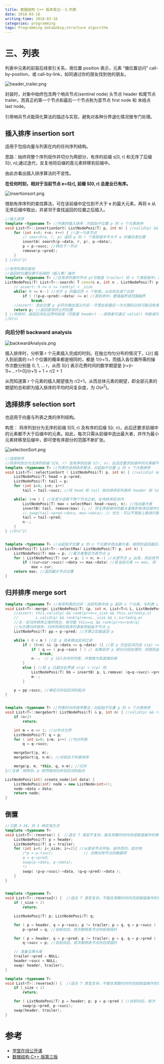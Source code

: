 ```yaml
---
title: 数据结构 C++ 版本笔记--3.列表
date: 2018-03-16
writing-time: 2018-03-16
categories: programming
tags: Programming data&nbsp;structure algorithm
---
```



# 三、列表

列表中元素的前驱后续索引关系，用位置 position 表示，元素 “循位置访问” call-by-position，或 call-by-link，如同通过你的朋友找到他的朋友。

![header_trailer.png](/assets/images/tsinghua_dsacpp/c3_list/header_trailer.png)

封装时，对象中始终包含两个哨兵节点(sentinel node) 头节点 header 和尾节点 trailer。而真正的第一个节点和最后一个节点称为首节点 first node 和 末结点 last node。

引用哨兵节点能简化算法的描述与实现，避免对各种分界退化情况做专门处理。


## 插入排序 insertion sort

适用于包括向量与列表在内的任何序列结构。

思路：始终将整个序列视作并切分为两部分，有序的前缀 s[0, r) 和无序了后缀 S[r, n);通过迭代，反复地将后缀的首元素转移到前缀中。

由此亦看出插入排序算法的不变性。

**在任何时刻，相对于当前节点 e=S[r], 前缀 S[0, r) 总是业已有序。**

![insertionsort.png](/assets/images/tsinghua_dsacpp/c3_list/insertionsort.png)

借助有序序列的查找算法，可在该前缀中定位到不大于 e 的最大元素，再将 e  从无序后缀中取出，并紧邻于查找返回的位置之后插入。

```cpp
//插入排序
template <typename T> //列表的插入排序：对起始于位置 p 的 n 个元素排序
void List<T>::insertionSort( ListNodePosi(T) p, int n) { //valid(p) && rank(p) + n <= size
    for (int r=0; r<n; r++) { //逐一为各节点
        // search(e, r, p) 返回 p 的 r 个真前驱中不大于 e 的最后者位置
        insertA( search(p->data, r, p), p->data); 
        p = p->succ; //转向下一节点
        remove(p->pred);
    }
} //O(n^2)

//有序列表的查找
//返回的位置应便于后续的（插入等）操作
template <typename T> //在有序列表内节点 p(可能是 trailer) 的 n 个真前驱中，找到 <= e 的最后者
ListNodePosi(T) List<T>::search( T const& e, int n , ListNodePosi(T) p ) const {
    // assert: 0 <= n <= rank(p) < _size
    while( 0 <= n--) //对于 p 的最近的 n 个前驱，从右到左逐个比较
        if ( ((p=p->pred)->data) <= e) //直到命中，数值越界或范围越界
            break;
    //assert: 至此位置 p 必符合输出语义约定--尽管此前最后一次关键码比较可能没有意义（等效于与 -inf比较)
    return p; //返回查找终止的位置
} //失败时，返回区间左边界的前驱（可能是 header) --调用者可通过 valid() 判断成功与否
//O(n)
```

### 向后分析 backward analysis

![backwardAnalysis.png](/assets/images/tsinghua_dsacpp/c3_list/backwardAnalysis.png)

插入排序时，分析第 r 个元素插入完成的时刻。在独立均匀分布的情况下，L[r] 插入到前面的 r+1 个位置的概率都是相同的，都是 1/(r+1)，而插入各位置所需的操作次数分别是 0, 1, ... r，从而 S[r] 表示花费时间的数学期望是 [r+(r-1)+...+1+0]/(r+1) + 1 = r/2 + 1

从而知道第 r 个元素的插入期望值为 r/2+1，从而总体元素的期望，即全部元素的期望的总和即为插入排序的平均时间复杂度，为 $O(n^2)$。



## 选择排序 selection sort

也适用于向量与列表之类的序列结构。

构思： 将序列划分为无序的前缀 S[0, r) 及有序的后缀 S[r, n)，此后还要求前缀中的元素都不大于后缀中的元素。如此，每次只需从前缀中选出最大者，并作为最小元素转移至后缀中，即可使有序部分的范围不断扩张。

![selectionSort.png](/assets/images/tsinghua_dsacpp/c3_list/selectionSort.png)

```cpp
//选择排序
//将序列划分为无序的前缀 S[0, r) 及有序的后缀 S[r, n)，此后还要求前缀中的元素都不大于后缀中的元素。如此，每次只需从前缀中选出最大者，并作为最小元素转移至后缀中，即可使有序部分的范围不断扩张。
template <typename T> //列表的选择排序算法，对起始于位置 p 的 n 个元素排序
void List<T>::selectionSort ( ListNodePosi(T) p, int n) { //valid(p) && rank(p)+n <= size
    ListNodePosi(T) head = p->pred;
    ListNodePosi(T) tail = p;
    for (int i=0; i<n; i++)
        tail = tail->succ; //将 head 和 tail 指向排序区列表的 header 和 tailer

    while( 1<n ) { //在至少还剩下两个节点之前，在待排序区间内
        ListNodePosi(T) max = selectMax( head->succ, n); //找出最大者
        insertB( tail, remove(max) ); // 将无序前缀中的最大者移到有序后缀中作为首元素
        // swap(tail->pred->data, max->data); // 优化：可以不用按上面进行删除和插入操作，只需互换数值即可, 习题 3-13
        tail = tail->pred;
        n--;
    }
} //O(n^2)


template <typename T> //从起始于位置 p 的 n 个元素中选出最大者，相同的返回最后者
ListNodePosi(T) List<T>::selectMax( ListNodePosi(T) p, int n) {
    ListNodePosi(T) max = p; //最大者暂定为首节点 p
    for ( ListNodePosi(T) cur = p; 1 < n; n--) //从首节点 p 出发，将后续节点逐一与 max 比较
        if ((cur=cur->succ)->data >= max->data) //若当前元素 >= max, 则
            max = cur;
    return max; //返回最大节点位置
}
```

## 归并排序 merge sort

```cpp
template <typename T> //有序列表的归并：当前列表中自 p 起的 n 个元素，与列表 L 中自 q 起的 m 个元素归并
void List<T>::merge( ListNodePosi(T) &p, int n, List<T>& L, ListNodePosi(T) q, int m) {
    //assert: this.valid(p) && rank(p)+n<=_size && this.sorted(p,n)
    //        L.valid(q) && rank(q)+m<=L._size && L.sorted(q,m)
    //注：在归并排序之类的场合，有可能 this==L && rank(p)+n=rank(q)
    //为方便归并排序，归并所得的有序列表依然起始于节点 p
    ListNodePosi(T) pp = p->pred; //方便之后能返回 p

    while ( 0 < m ) //在 q 尚未移出区间之前
        if ( (0<n) && (p->data <= q->data) ){ //若 p 仍在区间内且 v(p) <= v(q)
            if ( q == ( p=p->succ ) ) // 如果此时 p 部分已经处理完，则提前返回
                break;
            n--;  // p 归入合并的列表，并替换为其直接后继
        }
        else { //若 p 已超出右界或 v(q) < v(p) 则
            ListNodePosi(T) bb = insertB( p, L.remove( (q=q->succ)->pred )); //将 q 转移到 p 之前
            m--;
        }

    p = pp->succ; //确定归并后区间的起点
}


template <typename T> //列表的归并排序算法：对起始于位置 p 的 n 个元素排序
void List<T>::mergeSort( ListNodePosi(T) & p, int n) { //valid(p) && rank(p)+n <= _size
    if (n<2) 
        return;

    int m = n >> 1; //以中点为界
    ListNodePosi(T) q = p;
    for ( int i=0; i<m; i++) //均分列表
        q = q->succ; 

    mergeSort(p, m);
    mergeSort(q, n-m); //对前后子列表排序

    merge(p, m, *this, q, n-m); //归并
}//注意：排序后，p 依然指向归并后区间的起点

ListNodePosi(int) create_node(int data) {
    ListNodePosi(int) node = new ListNode<int>();
    node->data = data;
    return node;
}
```

## 倒置

```cpp
//习题 3-18，共 3 种实现方式
template <typename T>
void List<T>::reverse() {  //适合 T 类型不复杂，能在常数时间内完成赋值操作的情况
    ListNodePosi(T) p = header;
    ListNodePosi(T) q = trailer;
    for (int i=0; i<_size; i+=2){ //从首末节点开始，由外而内，捉对地
        /*p = p->succ;              // 交换对称节点的数据项
        q = q->pred;
        swap(p->data, q->data);
        */
        swap( (p=p->succ)->data, (q=q->pred)->data );
    }
}


template <typename T>
void List<T>::reverse2() {  //适合 T 类型复杂，不能在常数时间内完成赋值操作的情况
    if (_size < 2)
        return;

    ListNodePosi(T) p; ListNodePosi(T) q;

    for ( p = header, q = p->succ; p != trailer; p = q, q = p->succ )
        p->pred = q; //自前向后，依次颠倒各节点的前驱指针

    for ( p = header, q = p->pred; p != trailer; p = q, q = p->pred )
        q->succ = p; //自前向后，依次颠倒各节点的后续指针

    // 准备互换头尾
    trailer->pred = NULL;
    header->succ = NULL;
    swap( header, trailer);
}

template <typename T>
void List<T>::reverse3() {  //适合 T 类型复杂，不能在常数时间内完成赋值操作的情况
    if (_size < 2)
        return;

    for ( ListNodePosi(T) p = header; p; p = p->pred ) //自前向后，依次
        swap(p->pred, p->succ);
    swap(header, trailer);
}
```

# 参考

+ [学堂在线公开课](http://www.xuetangx.com/courses/TsinghuaX/30240184X/2014_T2/about?Spam=3)
+ [数据结构 C++ 版第三版](https://book.douban.com/subject/25859528/)

